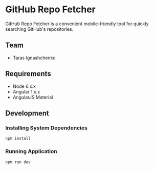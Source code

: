 # GitHub Repo Fetcher

GitHub Repo Fetcher is a convenient mobile-friendly tool for quickly searching GitHub's repositories.

## Team

- Taras Ignashchenko

## Requirements

- Node 6.x.x
- Angular 1.x.x
- AngularJS Material

## Development

### Installing System Dependencies

```
npm install

```

### Running Application

```
npm run dev

```